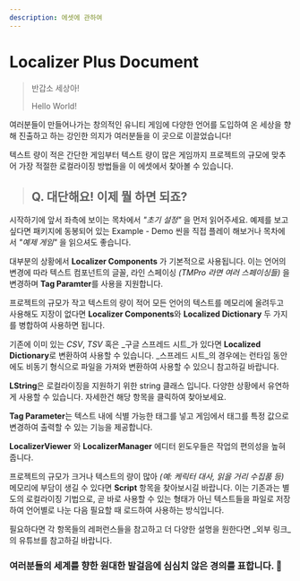 ```yaml
---
description: 에셋에 관하여
---
```


# Localizer Plus Document

> 반갑소 세상아!
>
> Hello World!

여러분들이 만들어나가는 창의적인 유니티 게임에 다양한 언어를 도입하여 온 세상을 향해 진출하고 하는 강인한 의지가 여러분들을 이 곳으로 이끌었습니다!

텍스트 량이 적은 간단한 게임부터 텍스트 량이 많은 게임까지 프로젝트의 규모에 맞추어 가장 적절한 로컬라이징 방법들을 이 에셋에서 찾아볼 수 있습니다.



> ## Q. 대단해요! 이제 뭘 하면 되죠?

시작하기에 앞서 좌측에 보이는 목차에서 _"초기 설정"_ 을 먼저 읽어주세요. 예제를 보고 싶다면 패키지에 동봉되어 있는 Example - Demo 씬을 직접 플레이 해보거나 목차에서 _"예제 게임"_ 을 읽으셔도 좋습니다.

대부분의 상황에서 **Localizer Components** 가 기본적으로 사용됩니다. 이는 언어의 변경에 따라 텍스트 컴포넌트의 글꼴, 라인 스페이싱 _\(TMPro 라면 여러 스페이싱들\)_ 을 변경하며 **Tag Paramter**를 사용을 지원합니다.

프로젝트의 규모가 작고 텍스트의 량이 적어 모든 언어의 텍스트를 메모리에 올려두고 사용해도 지장이 없다면 **Localizer Components**와 **Localized Dictionary** 두 가지를 병합하여 사용하면 됩니다.

기존에 이미 있는 _CSV_, _TSV_ 혹은 _구글 스프레드 시트_가 있다면 **Localized Dictionary**로 변환하여 사용할 수 있습니다. _스프레드 시트_의 경우에는 런타임 동안에도 비동기 형식으로 파일을 가져와 변환하여 사용할 수 있으니 참고하길 바랍니다.

**LString**은 로컬라이징을 지원하기 위한 string 클래스 입니다. 다양한 상황에서 유연하게 사용할 수 있습니다. 자세한건 해당 항목을 클릭하여 찾아보세요.

**Tag Parameter**는 텍스트 내에 식별 가능한 태그를 넣고 게임에서 태그를 특정 값으로 변경하여 출력할 수 있는 기능을 제공합니다.

**LocalizerViewer** 와 **LocalizerManager** 에디터 윈도우들은 작업의 편의성을 높혀줍니다.

프로젝트의 규모가 크거나 텍스트의 량이 많아 _\(예: 케릭터 대사, 읽을 거리 수집품 등\)_ 메모리에 부담이 생길 수 있다면 **Script** 항목을 찾아보시길 바랍니다. 이는 기존과는 별도의 로컬라이징 기법으로, 곧 바로 사용할 수 있는 형태가 아닌 텍스트들을 파일로 저장하여 언어별로 나눈 다음 필요할 때 로드하여 사용하는 방식입니다.

필요하다면 각 항목들의 레퍼런스들을 참고하고 더 다양한 설명을 원한다면 _외부 링크_의 유튜브를 참고하길 바랍니다.



### 여러분들의 세계를 향한 원대한 발걸음에 심심치 않은 경의를 표합니다. 🙂

